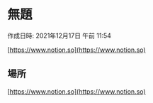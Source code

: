 # 無題

作成日時: 2021年12月17日 午前 11:54

[https://www.notion.so](https://www.notion.so)

## 場所

[https://www.notion.so](https://www.notion.so)